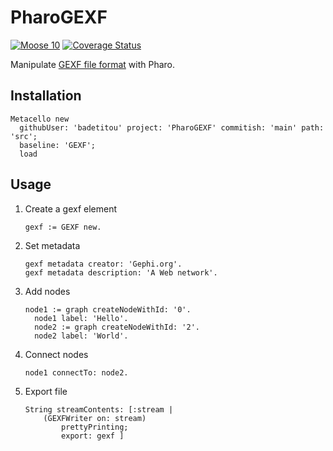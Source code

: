 # PharoGEXF

[![Moose 10](https://github.com/badetitou/PharoGEXF/actions/workflows/test.yml/badge.svg)](https://github.com/badetitou/PharoGEXF/actions/workflows/test.yml)
[![Coverage Status](https://coveralls.io/repos/github/badetitou/PharoGEXF/badge.svg?branch=main)](https://coveralls.io/github/badetitou/PharoGEXF?branch=main)

Manipulate [GEXF file format](https://gexf.net) with Pharo.

## Installation 

```st
Metacello new
  githubUser: 'badetitou' project: 'PharoGEXF' commitish: 'main' path: 'src';
  baseline: 'GEXF';
  load
```

## Usage

1. Create a gexf element
    ```st
    gexf := GEXF new.
    ```
2. Set metadata
    ```st
    gexf metadata creator: 'Gephi.org'.
    gexf metadata description: 'A Web network'.
    ```
 3. Add nodes
    ```st
    node1 := graph createNodeWithId: '0'.
	  node1 label: 'Hello'.
	  node2 := graph createNodeWithId: '2'.
	  node2 label: 'World'.
    ```
4. Connect nodes
    ```st
    node1 connectTo: node2.
    ```
5. Export file
    ```st
    String streamContents: [:stream |
	    (GEXFWriter on: stream)
		    prettyPrinting;
	 	    export: gexf ]
    ```
